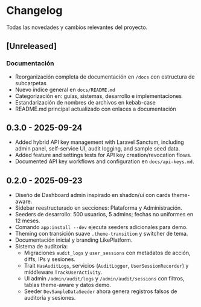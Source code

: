 # Changelog

Todas las novedades y cambios relevantes del proyecto.

## [Unreleased]

### Documentación
- Reorganización completa de documentación en `/docs` con estructura de subcarpetas
- Nuevo índice general en `docs/README.md`
- Categorización en: guías, sistemas, desarrollo e implementaciones
- Estandarización de nombres de archivos en kebab-case
- README.md principal actualizado con enlaces a documentación

## 0.3.0 - 2025-09-24

- Added hybrid API key management with Laravel Sanctum, including admin panel, self-service UI, audit logging, and sample seed data.
- Added feature and settings tests for API key creation/revocation flows.
- Documented API key workflows and configuration en `docs/api-keys.md`.

## 0.2.0 - 2025-09-23

- Diseño de Dashboard admin inspirado en shadcn/ui con cards theme-aware.
- Sidebar reestructurado en secciones: Plataforma y Administración.
- Seeders de desarrollo: 500 usuarios, 5 admins; fechas no uniformes en 12 meses.
- Comando `app:install --dev` ejecuta seeders adicionales para demo.
- Theming con transición suave `.theme-transition` y switcher de tema.
- Documentación inicial y branding LikePlatform.
- Sistema de auditoría:
  - Migraciones `audit_logs` y `user_sessions` con metadatos de acción, diffs, IPs y sesiones.
  - Trait `HasAuditLogs`, servicios (`AuditLogger`, `UserSessionRecorder`) y middleware `TrackUserActivity`.
  - UI admin `/admin/audit/logs` y `/admin/audit/sessions` con filtros, tablas theme-aware y datos demo.
  - Seeder `DevSampleDataSeeder` ahora genera registros falsos de auditoría y sesiones.
